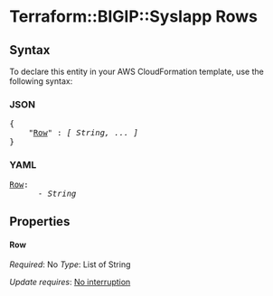# Terraform::BIGIP::SysIapp Rows

## Syntax

To declare this entity in your AWS CloudFormation template, use the following syntax:

### JSON

<pre>
{
    "<a href="#row" title="Row">Row</a>" : <i>[ String, ... ]</i>
}
</pre>

### YAML

<pre>
<a href="#row" title="Row">Row</a>: <i>
      - String</i>
</pre>

## Properties

#### Row

_Required_: No
_Type_: List of String

_Update requires_: [No interruption](https://docs.aws.amazon.com/AWSCloudFormation/latest/UserGuide/using-cfn-updating-stacks-update-behaviors.html#update-no-interrupt)

